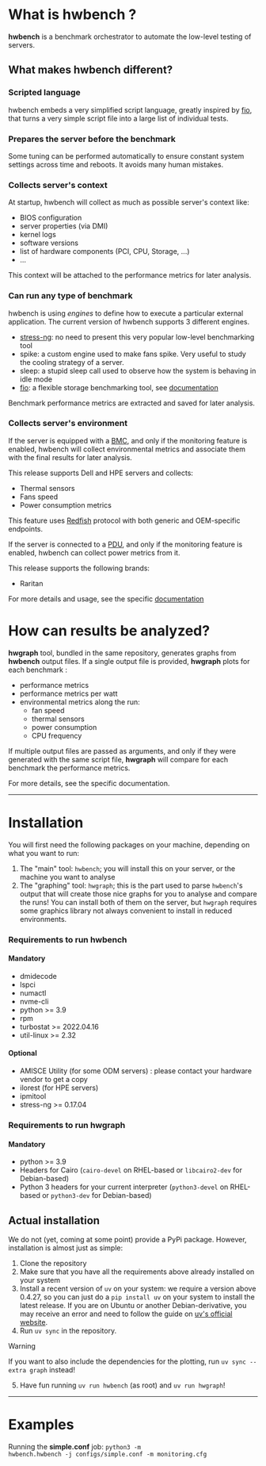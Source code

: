 # What is hwbench ?
**hwbench** is a benchmark orchestrator to automate the low-level testing of servers.

## What makes hwbench different?
### Scripted language
hwbench embeds a very simplified script language, greatly inspired by [fio](https://github.com/axboe/fio), that turns a very simple script file into a large list of individual tests.

### Prepares the server before the benchmark
Some tuning can be performed automatically to ensure constant system settings across time and reboots. It avoids many human mistakes.

### Collects server's context
At startup, hwbench will collect as much as possible server's context like:
- BIOS configuration
- server properties (via DMI)
- kernel logs
- software versions
- list of hardware components (PCI, CPU, Storage, ...)
- ...

This context will be attached to the performance metrics for later analysis.


### Can run any type of benchmark
hwbench is using *engines* to define how to execute a particular external application.
The current version of hwbench supports 3 different engines.
- [stress-ng](https://github.com/ColinIanKing/stress-ng): no need to present this very popular low-level benchmarking tool
- spike: a custom engine used to make fans spike. Very useful to study the cooling strategy of a server.
- sleep: a stupid sleep call used to observe how the system is behaving in idle mode
- [fio](https://github.com/axboe/fio): a flexible storage benchmarking tool, see [documentation](./documentation/fio.md)

Benchmark performance metrics are extracted and saved for later analysis.

### Collects server's environment
If the server is equipped with a [BMC](https://en.wikipedia.org/wiki/Intelligent_Platform_Management_Interface#Baseboard_management_controller),
and only if the monitoring feature is enabled, hwbench will collect environmental metrics and associate them with the final results for later analysis.

This release supports Dell and HPE servers and collects:
- Thermal sensors
- Fans speed
- Power consumption metrics

This feature uses [Redfish](https://www.dmtf.org/standards/redfish) protocol with both generic and OEM-specific endpoints.

If the server is connected to a [PDU](https://en.wikipedia.org/wiki/Power_distribution_unit), and only if the monitoring feature is enabled,
hwbench can collect power metrics from it.

This release supports the following brands:
 - Raritan

For more details and usage, see the specific [documentation](./documentation/monitoring.md)

# How can results be analyzed?
**hwgraph** tool, bundled in the same repository, generates graphs from **hwbench** output files.
If a single output file is provided, **hwgraph** plots for each benchmark :
- performance metrics
- performance metrics per watt
- environmental metrics along the run:
    - fan speed
    - thermal sensors
    - power consumption
    - CPU frequency

If multiple output files are passed as arguments, and only if they were generated with the same script file, **hwgraph** will compare for each benchmark the performance metrics.

For more details, see the specific documentation.

---

# Installation

You will first need the following packages on your machine, depending on what you want to run:
1. The "main" tool: `hwbench`; you will install this on your server, or the machine you want to analyse
2. The "graphing" tool: `hwgraph`; this is the part used to parse `hwbench`'s output that will create those nice graphs for you to analyse and compare the runs!
You can install both of them on the server, but `hwgraph` requires some graphics library not always convenient to install in reduced environments.

### Requirements to run hwbench
#### Mandatory
- dmidecode
- lspci
- numactl
- nvme-cli
- python >= 3.9
- rpm
- turbostat >= 2022.04.16
- util-linux >= 2.32

#### Optional
- AMISCE Utility (for some ODM servers) : please contact your hardware vendor to get a copy
- ilorest (for HPE servers)
- ipmitool
- stress-ng >= 0.17.04

### Requirements to run hwgraph
#### Mandatory
- python >= 3.9
- Headers for Cairo (`cairo-devel` on RHEL-based or `libcairo2-dev` for Debian-based)
- Python 3 headers for your current interpreter (`python3-devel` on RHEL-based or `python3-dev` for Debian-based)


## Actual installation
We do not (yet, coming at some point) provide a PyPi package. However, installation is almost just as simple:
1. Clone the repository
2. Make sure that you have all the requirements above already installed on your system
3. Install a recent version of `uv` on your system: we require a version above 0.4.27, so you can just do a `pip install uv` on your system to install the latest release. If you are on Ubuntu or another Debian-derivative, you may receive an error and need to follow the guide on [uv's official website](https://docs.astral.sh/uv/getting-started/installation/).
4. Run `uv sync` in the repository.
> [!WARNING]
> If you want to also include the dependencies for the plotting, run `uv sync --extra graph` instead!
5. Have fun running `uv run hwbench` (as root) and `uv run hwgraph`!

---

# Examples
Running the **simple.conf** job:
<code>python3 -m hwbench.hwbench -j configs/simple.conf -m monitoring.cfg</code>
